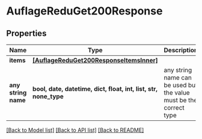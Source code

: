# AuflageReduGet200Response


## Properties
Name | Type | Description | Notes
------------ | ------------- | ------------- | -------------
**items** | [**[AuflageReduGet200ResponseItemsInner]**](AuflageReduGet200ResponseItemsInner.md) |  | [optional] 
**any string name** | **bool, date, datetime, dict, float, int, list, str, none_type** | any string name can be used but the value must be the correct type | [optional]

[[Back to Model list]](../README.md#documentation-for-models) [[Back to API list]](../README.md#documentation-for-api-endpoints) [[Back to README]](../README.md)



